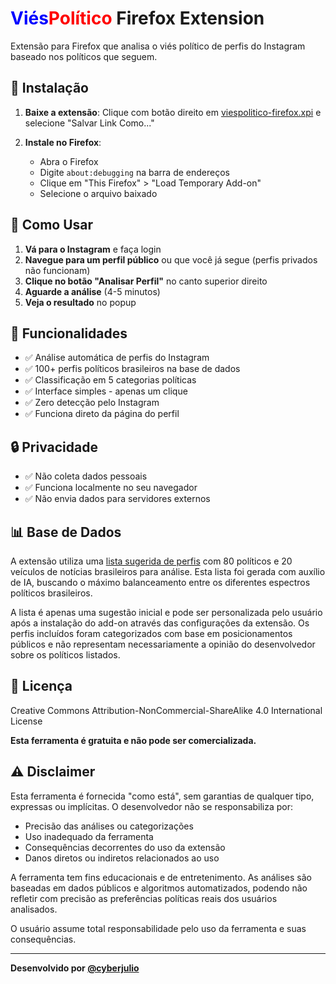 <h1><span style="color: blue;">Viés</span><span style="color: red;">Político</span> Firefox Extension</h1>

Extensão para Firefox que analisa o viés político de perfis do Instagram baseado nos políticos que seguem.

## 🚀 Instalação

1. **Baixe a extensão**: Clique com botão direito em [viespolitico-firefox.xpi](https://github.com/cyberjulio/viespolitico-ffox/releases/latest/download/viespolitico-firefox.xpi) e selecione "Salvar Link Como..."

2. **Instale no Firefox**:
   - Abra o Firefox
   - Digite `about:debugging` na barra de endereços
   - Clique em "This Firefox" > "Load Temporary Add-on"
   - Selecione o arquivo baixado

## 📱 Como Usar

1. **Vá para o Instagram** e faça login
2. **Navegue para um perfil público** ou que você já segue (perfis privados não funcionam)
3. **Clique no botão "Analisar Perfil"** no canto superior direito
4. **Aguarde a análise** (4-5 minutos)
5. **Veja o resultado** no popup

## 🔧 Funcionalidades

- ✅ Análise automática de perfis do Instagram
- ✅ 100+ perfis políticos brasileiros na base de dados
- ✅ Classificação em 5 categorias políticas
- ✅ Interface simples - apenas um clique
- ✅ Zero detecção pelo Instagram
- ✅ Funciona direto da página do perfil

## 🔒 Privacidade

- ✅ Não coleta dados pessoais
- ✅ Funciona localmente no seu navegador
- ✅ Não envia dados para servidores externos

## 📊 Base de Dados

A extensão utiliza uma [lista sugerida de perfis](src/extension/seed_profiles.json) com 80 políticos e 20 veículos de notícias brasileiros para análise. Esta lista foi gerada com auxílio de IA, buscando o máximo balanceamento entre os diferentes espectros políticos brasileiros.

A lista é apenas uma sugestão inicial e pode ser personalizada pelo usuário após a instalação do add-on através das configurações da extensão. Os perfis incluídos foram categorizados com base em posicionamentos públicos e não representam necessariamente a opinião do desenvolvedor sobre os políticos listados.

## 📄 Licença

Creative Commons Attribution-NonCommercial-ShareAlike 4.0 International License

**Esta ferramenta é gratuita e não pode ser comercializada.**

## ⚠️ Disclaimer

Esta ferramenta é fornecida "como está", sem garantias de qualquer tipo, expressas ou implícitas. O desenvolvedor não se responsabiliza por:

- Precisão das análises ou categorizações
- Uso inadequado da ferramenta
- Consequências decorrentes do uso da extensão
- Danos diretos ou indiretos relacionados ao uso

A ferramenta tem fins educacionais e de entretenimento. As análises são baseadas em dados públicos e algoritmos automatizados, podendo não refletir com precisão as preferências políticas reais dos usuários analisados.

O usuário assume total responsabilidade pelo uso da ferramenta e suas consequências.

---

**Desenvolvido por [@cyberjulio](https://instagram.com/cyberjulio)**
